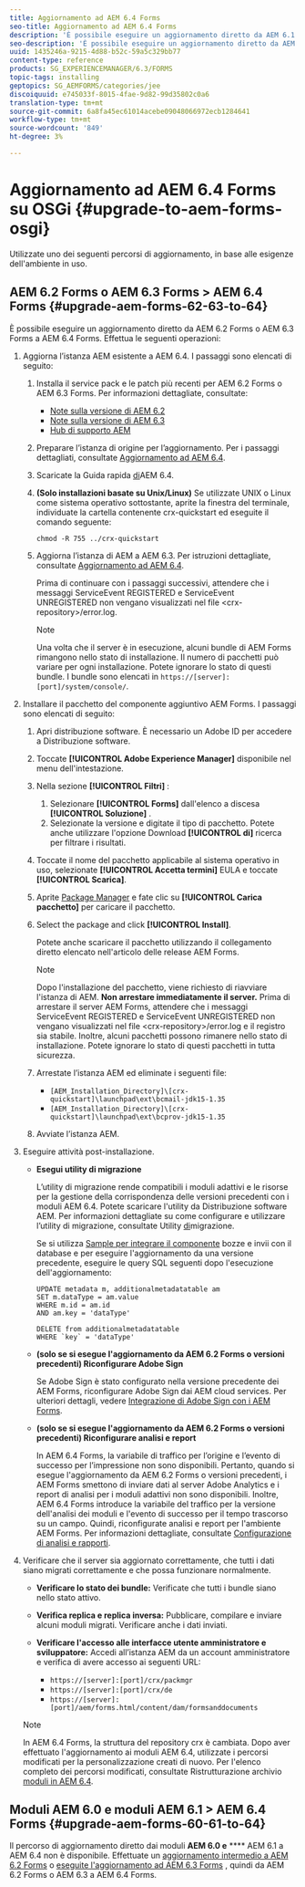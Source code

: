 ```yaml
---
title: Aggiornamento ad AEM 6.4 Forms
seo-title: Aggiornamento ad AEM 6.4 Forms
description: 'È possibile eseguire un aggiornamento diretto da AEM 6.1 Forms, AEM 6.2 Forms e LiveCycle ES4 SP1 a AEM 6.3 Forms. '
seo-description: 'È possibile eseguire un aggiornamento diretto da AEM 6.1 Forms, AEM 6.2 Forms e LiveCycle ES4 SP1 a AEM 6.3 Forms. '
uuid: 1435246a-9215-4d88-b52c-59a5c329bb77
content-type: reference
products: SG_EXPERIENCEMANAGER/6.3/FORMS
topic-tags: installing
geptopics: SG_AEMFORMS/categories/jee
discoiquuid: e745033f-8015-4fae-9d82-99d35802c0a6
translation-type: tm+mt
source-git-commit: 6a8fa45ec61014acebe09048066972ecb1284641
workflow-type: tm+mt
source-wordcount: '849'
ht-degree: 3%

---
```



# Aggiornamento ad AEM 6.4 Forms su OSGi {#upgrade-to-aem-forms-osgi}

Utilizzate uno dei seguenti percorsi di aggiornamento, in base alle esigenze dell&#39;ambiente in uso.

## AEM 6.2 Forms o AEM 6.3 Forms > AEM 6.4 Forms {#upgrade-aem-forms-62-63-to-64}

È possibile eseguire un aggiornamento diretto da AEM 6.2 Forms o AEM 6.3 Forms a AEM 6.4 Forms. Effettua le seguenti operazioni:

1. Aggiorna l’istanza AEM esistente a AEM 6.4. I passaggi sono elencati di seguito:

   1. Installa il service pack e le patch più recenti per AEM 6.2 Forms o AEM 6.3 Forms. Per informazioni dettagliate, consultate:

      * [Note sulla versione di AEM 6.2](https://helpx.adobe.com/it/experience-manager/6-2/release-notes.html)
      * [Note sulla versione di AEM 6.3](https://helpx.adobe.com/it/experience-manager/6-3/release-notes.html)
      * [Hub di supporto AEM](https://helpx.adobe.com/it/experience-manager/aem-releases-updates.html)
   1. Preparare l’istanza di origine per l’aggiornamento. Per i passaggi dettagliati, consultate [Aggiornamento ad AEM 6.4](/help/sites-deploying/upgrade.md#preparing%20the%20source%20instance).
   1. Scaricate la Guida rapida [di](/help/sites-deploying/deploy.md#getting%20the%20software)AEM 6.4.
   1. **(Solo installazioni basate su Unix/Linux)** Se utilizzate UNIX o Linux come sistema operativo sottostante, aprite la finestra del terminale, individuate la cartella contenente crx-quickstart ed eseguite il comando seguente:

      `chmod -R 755 ../crx-quickstart`

   1. Aggiorna l’istanza di AEM a AEM 6.3. Per istruzioni dettagliate, consultate [Aggiornamento ad AEM 6.4](/help/sites-deploying/upgrade.md).

      Prima di continuare con i passaggi successivi, attendere che i messaggi ServiceEvent REGISTERED e ServiceEvent UNREGISTERED non vengano visualizzati nel file &lt;crx-repository>/error.log.

      >[!NOTE]
      >
      >Una volta che il server è in esecuzione, alcuni bundle di AEM Forms rimangono nello stato di installazione. Il numero di pacchetti può variare per ogni installazione. Potete ignorare lo stato di questi bundle. I bundle sono elencati in `https://[server]:[port]/system/console/`.


1. Installare il pacchetto del componente aggiuntivo AEM Forms. I passaggi sono elencati di seguito:

   1. Apri distribuzione [](https://experience.adobe.com/downloads)software. È necessario un Adobe ID  per accedere a Distribuzione software.
   1. Toccate **[!UICONTROL Adobe Experience Manager]** disponibile nel menu dell&#39;intestazione.
   1. Nella sezione **[!UICONTROL Filtri]** :
      1. Selezionare **[!UICONTROL Forms]** dall&#39;elenco a discesa **[!UICONTROL Soluzione]** .
      1. Selezionate la versione e digitate il tipo di pacchetto. Potete anche utilizzare l&#39;opzione Download **[!UICONTROL di]** ricerca per filtrare i risultati.
   1. Toccate il nome del pacchetto applicabile al sistema operativo in uso, selezionate **[!UICONTROL Accetta termini]** EULA e toccate **[!UICONTROL Scarica]**.
   1. Aprite [Package Manager](https://docs.adobe.com/content/help/en/experience-manager-65/administering/contentmanagement/package-manager.html) e fate clic su **[!UICONTROL Carica pacchetto]** per caricare il pacchetto.
   1. Select the package and click **[!UICONTROL Install]**.

      Potete anche scaricare il pacchetto utilizzando il collegamento diretto elencato nell&#39;articolo delle release [](https://helpx.adobe.com/it/aem-forms/kb/aem-forms-releases.html) AEM Forms.

      >[!NOTE]
      >
      >Dopo l&#39;installazione del pacchetto, viene richiesto di riavviare l&#39;istanza di AEM. **Non arrestare immediatamente il server.** Prima di arrestare il server AEM Forms, attendere che i messaggi ServiceEvent REGISTERED e ServiceEvent UNREGISTERED non vengano visualizzati nel file &lt;crx-repository>/error.log e il registro sia stabile. Inoltre, alcuni pacchetti possono rimanere nello stato di installazione. Potete ignorare lo stato di questi pacchetti in tutta sicurezza.

   1. Arrestate l’istanza AEM ed eliminate i seguenti file:

      * `[AEM_Installation_Directory]\[crx-quickstart]\launchpad\ext\bcmail-jdk15-1.35`
      * `[AEM_Installation_Directory]\[crx-quickstart]\launchpad\ext\bcprov-jdk15-1.35`
   1. Avviate l’istanza AEM.


1. Eseguire attività post-installazione.

   * **Esegui utility di migrazione**

      L’utility di migrazione rende compatibili i moduli adattivi e le risorse per la gestione della corrispondenza delle versioni precedenti con i moduli AEM 6.4. Potete scaricare l&#39;utility da Distribuzione software AEM. Per informazioni dettagliate su come configurare e utilizzare l’utility di migrazione, consultate Utility [di](/help/forms/using/migration-utility.md)migrazione.

      Se si utilizza [Sample per integrare il componente](integrate-draft-submission-database.md) bozze e invii con il database e per eseguire l&#39;aggiornamento da una versione precedente, eseguire le query SQL seguenti dopo l&#39;esecuzione dell&#39;aggiornamento:

      ```
      UPDATE metadata m, additionalmetadatatable am
      SET m.dataType = am.value
      WHERE m.id = am.id
      AND am.key = 'dataType'
      ```

      ```
      DELETE from additionalmetadatatable
      WHERE `key` = 'dataType'
      ```

   * **(solo se si esegue l&#39;aggiornamento da AEM 6.2 Forms o versioni precedenti) Riconfigurare Adobe Sign**

      Se Adobe Sign è stato configurato nella versione precedente dei AEM Forms, riconfigurare Adobe Sign dai AEM cloud services. Per ulteriori dettagli, vedere [Integrazione di Adobe Sign con i AEM Forms](/help/forms/using/adobe-sign-integration-adaptive-forms.md).

   * **(solo se si esegue l&#39;aggiornamento da AEM 6.2 Forms o versioni precedenti) Riconfigurare analisi e report**

      In AEM 6.4 Forms, la variabile di traffico per l’origine e l’evento di successo per l’impressione non sono disponibili. Pertanto, quando si esegue l&#39;aggiornamento da AEM 6.2 Forms o versioni precedenti, i AEM Forms smettono di inviare dati al server Adobe  Analytics e i report di analisi per i moduli adattivi non sono disponibili. Inoltre, AEM 6.4 Forms introduce la variabile del traffico per la versione dell&#39;analisi dei moduli e l&#39;evento di successo per il tempo trascorso su un campo. Quindi, riconfigurate analisi e report per l&#39;ambiente AEM Forms. Per informazioni dettagliate, consultate [Configurazione di analisi e rapporti](/help/forms/using/configure-analytics-forms-documents.md).

1. Verificare che il server sia aggiornato correttamente, che tutti i dati siano migrati correttamente e che possa funzionare normalmente.

   * **Verificare lo stato dei bundle:** Verificate che tutti i bundle siano nello stato attivo.
   * **Verifica replica e replica inversa:** Pubblicare, compilare e inviare alcuni moduli migrati. Verificare anche i dati inviati.
   * **Verificare l&#39;accesso alle interfacce utente amministratore e sviluppatore:** Accedi all’istanza AEM da un account amministratore e verifica di avere accesso ai seguenti URL:

      * `https://[server]:[port]/crx/packmgr`
      * `https://[server]:[port]/crx/de`
      * `https://[server]:[port]/aem/forms.html/content/dam/formsanddocuments`

   >[!NOTE]
   In AEM 6.4 Forms, la struttura del repository crx è cambiata. Dopo aver effettuato l&#39;aggiornamento ai moduli AEM 6.4, utilizzate i percorsi modificati per la personalizzazione creati di nuovo. Per l&#39;elenco completo dei percorsi modificati, consultate Ristrutturazione archivio [moduli in AEM 6.4](/help/sites-deploying/forms-repository-restructuring-in-aem-6-4.md).

## Moduli AEM 6.0 e moduli AEM 6.1 > AEM 6.4 Forms {#upgrade-aem-forms-60-61-to-64}

Il percorso di aggiornamento diretto dai moduli **AEM 6.0 e** **** AEM 6.1 a AEM 6.4 non è disponibile. Effettuate un [aggiornamento intermedio a AEM 6.2 Forms](/help/forms/using/upgrade.md) o [eseguite l&#39;aggiornamento ad AEM 6.3 Forms](/help/forms/using/upgrade.md) , quindi da AEM 6.2 Forms o AEM 6.3 a AEM 6.4 Forms.
